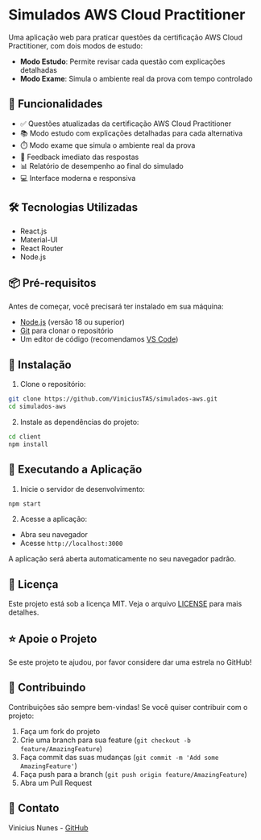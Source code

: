 # Simulados AWS Cloud Practitioner

Uma aplicação web para praticar questões da certificação AWS Cloud Practitioner, com dois modos de estudo:

- **Modo Estudo**: Permite revisar cada questão com explicações detalhadas
- **Modo Exame**: Simula o ambiente real da prova com tempo controlado

## 🚀 Funcionalidades

- ✅ Questões atualizadas da certificação AWS Cloud Practitioner
- 📚 Modo estudo com explicações detalhadas para cada alternativa
- ⏱️ Modo exame que simula o ambiente real da prova
- 🎯 Feedback imediato das respostas
- 📊 Relatório de desempenho ao final do simulado
- 💻 Interface moderna e responsiva

## 🛠️ Tecnologias Utilizadas

- React.js
- Material-UI
- React Router
- Node.js

## 📦 Pré-requisitos

Antes de começar, você precisará ter instalado em sua máquina:
- [Node.js](https://nodejs.org/) (versão 18 ou superior)
- [Git](https://git-scm.com/) para clonar o repositório
- Um editor de código (recomendamos [VS Code](https://code.visualstudio.com/))

## 🔧 Instalação

1. Clone o repositório:
```bash
git clone https://github.com/ViniciusTAS/simulados-aws.git
cd simulados-aws
```

2. Instale as dependências do projeto:
```bash
cd client
npm install
```

## 🚀 Executando a Aplicação

1. Inicie o servidor de desenvolvimento:
```bash
npm start
```

2. Acesse a aplicação:
- Abra seu navegador
- Acesse `http://localhost:3000`

A aplicação será aberta automaticamente no seu navegador padrão.

## 📝 Licença

Este projeto está sob a licença MIT. Veja o arquivo [LICENSE](LICENSE) para mais detalhes.

## ⭐ Apoie o Projeto

Se este projeto te ajudou, por favor considere dar uma estrela no GitHub!

## 🤝 Contribuindo

Contribuições são sempre bem-vindas! Se você quiser contribuir com o projeto:

1. Faça um fork do projeto
2. Crie uma branch para sua feature (`git checkout -b feature/AmazingFeature`)
3. Faça commit das suas mudanças (`git commit -m 'Add some AmazingFeature'`)
4. Faça push para a branch (`git push origin feature/AmazingFeature`)
5. Abra um Pull Request

## 📧 Contato

Vinicius Nunes - [GitHub](https://github.com/ViniciusTAS) 